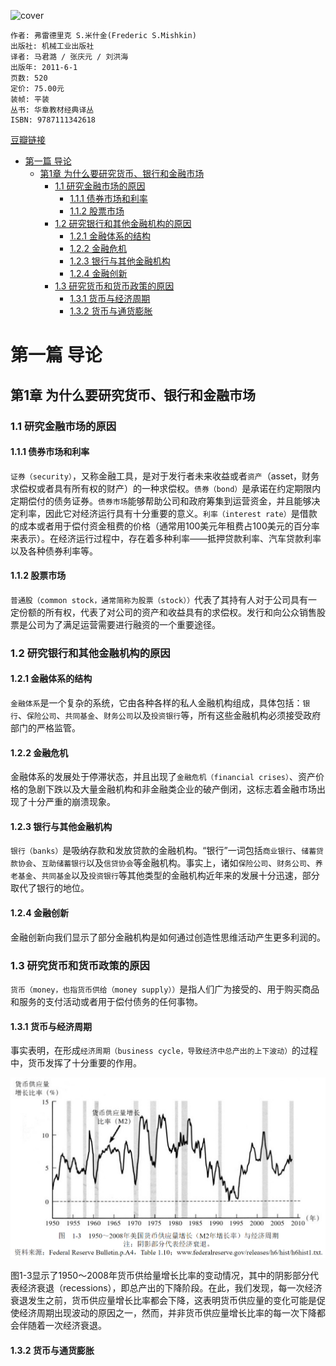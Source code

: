 ![cover](https://img9.doubanio.com/view/subject/s/public/s28258874.jpg)

    作者: 弗雷德里克 S.米什金(Frederic S.Mishkin)
    出版社: 机械工业出版社
    译者: 马君潞 / 张庆元 / 刘洪海
    出版年: 2011-6-1
    页数: 520
    定价: 75.00元
    装帧: 平装
    丛书: 华章教材经典译丛
    ISBN: 9787111342618

[豆瓣链接](https://book.douban.com/subject/6516229/)

- [第一篇 导论](#第一篇-导论)
  - [第1章 为什么要研究货币、银行和金融市场](#第1章-为什么要研究货币银行和金融市场)
    - [1.1 研究金融市场的原因](#11-研究金融市场的原因)
      - [1.1.1 债券市场和利率](#111-债券市场和利率)
      - [1.1.2 股票市场](#112-股票市场)
    - [1.2 研究银行和其他金融机构的原因](#12-研究银行和其他金融机构的原因)
      - [1.2.1 金融体系的结构](#121-金融体系的结构)
      - [1.2.2 金融危机](#122-金融危机)
      - [1.2.3 银行与其他金融机构](#123-银行与其他金融机构)
      - [1.2.4 金融创新](#124-金融创新)
    - [1.3 研究货币和货币政策的原因](#13-研究货币和货币政策的原因)
      - [1.3.1 货币与经济周期](#131-货币与经济周期)
      - [1.3.2 货币与通货膨胀](#132-货币与通货膨胀)

# 第一篇 导论
## 第1章 为什么要研究货币、银行和金融市场
### 1.1 研究金融市场的原因
#### 1.1.1 债券市场和利率
`证券（security）`，又称金融工具，是对于发行者未来收益或者`资产`（asset，财务求偿权或者具有所有权的财产）的一种求偿权。`债券（bond）`是承诺在约定期限内定期偿付的债务证券。`债券市场`能够帮助公司和政府筹集到运营资金，并且能够决定利率，因此它对经济运行具有十分重要的意义。`利率（interest rate）`是借款的成本或者用于偿付资金租费的价格（通常用100美元年租费占100美元的百分率来表示）。在经济运行过程中，存在着多种利率——抵押贷款利率、汽车贷款利率以及各种债券利率等。

#### 1.1.2 股票市场
`普通股（common stock，通常简称为股票（stock））`代表了其持有人对于公司具有一定份额的所有权，代表了对公司的资产和收益具有的求偿权。发行和向公众销售股票是公司为了满足运营需要进行融资的一个重要途径。

### 1.2 研究银行和其他金融机构的原因
#### 1.2.1 金融体系的结构
`金融体系`是一个复杂的系统，它由各种各样的私人金融机构组成，具体包括：`银行`、`保险公司`、`共同基金`、`财务公司`以及`投资银行`等，所有这些金融机构必须接受政府部门的严格监管。

#### 1.2.2 金融危机
金融体系的发展处于停滞状态，并且出现了`金融危机（financial crises）`、资产价格的急剧下跌以及大量金融机构和非金融类企业的破产倒闭，这标志着金融市场出现了十分严重的崩溃现象。

#### 1.2.3 银行与其他金融机构
`银行（banks）`是吸纳存款和发放贷款的金融机构。“银行”一词包括`商业银行`、`储蓄贷款协会`、`互助储蓄银行`以及`信贷协会`等金融机构。事实上，诸如`保险公司`、`财务公司`、`养老基金`、`共同基金`以及`投资银行`等其他类型的金融机构近年来的发展十分迅速，部分取代了银行的地位。

#### 1.2.4 金融创新
金融创新向我们显示了部分金融机构是如何通过创造性思维活动产生更多利润的。

### 1.3 研究货币和货币政策的原因
`货币（money，也指货币供给（money supply））`是指人们广为接受的、用于购买商品和服务的支付活动或者用于偿付债务的任何事物。

#### 1.3.1 货币与经济周期
事实表明，在形成`经济周期（business cycle，导致经济中总产出的上下波动）`的过程中，货币发挥了十分重要的作用。

![](TheEconomicsOfMoneyBankingAndFinancialMarkets1.png)

图1-3显示了1950～2008年货币供给量增长比率的变动情况，其中的阴影部分代表经济衰退（recessions），即总产出的下降阶段。在此，我们发现，每一次经济衰退发生之前，货币供应量增长比率都会下降，这表明货币供应量的变化可能是促使经济周期出现波动的原因之一，然而，并非货币供应量增长比率的每一次下降都会伴随着一次经济衰退。

#### 1.3.2 货币与通货膨胀





